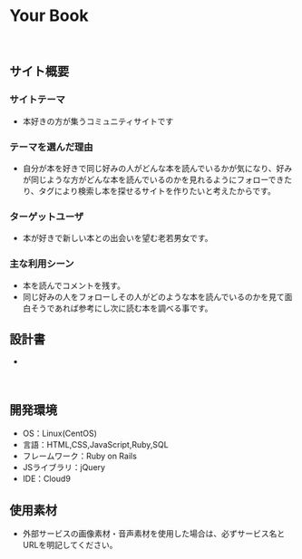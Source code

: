 # Your Book
​
## サイト概要
### サイトテーマ
- 本好きの方が集うコミュニティサイトです
​
### テーマを選んだ理由
- 自分が本を好きで同じ好みの人がどんな本を読んでいるかが気になり、好みが同じような方がどんな本を読んでいるのかを見れるようにフォローできたり、タグにより検索し本を探せるサイトを作りたいと考えたからです。
​
### ターゲットユーザ
- 本が好きで新しい本との出会いを望む老若男女です。
​
### 主な利用シーン
- 本を読んでコメントを残す。
- 同じ好みの人をフォローしその人がどのような本を読んでいるのかを見て面白そうであれば参考にし次に読む本を調べる事です。
​
## 設計書
- 
​
## 開発環境
- OS：Linux(CentOS)
- 言語：HTML,CSS,JavaScript,Ruby,SQL
- フレームワーク：Ruby on Rails
- JSライブラリ：jQuery
- IDE：Cloud9
​
## 使用素材
- 外部サービスの画像素材・音声素材を使用した場合は、必ずサービス名とURLを明記してください。
